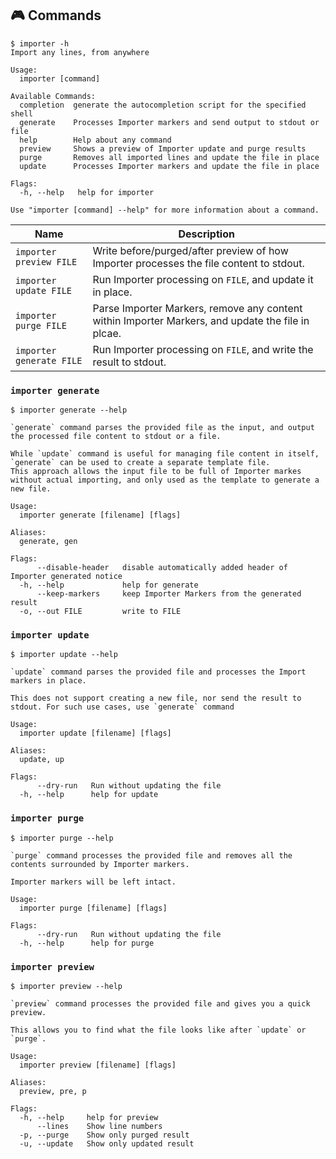 ## 🎮 Commands

<!-- == export: help-output / begin == -->

```console
$ importer -h
Import any lines, from anywhere

Usage:
  importer [command]

Available Commands:
  completion  generate the autocompletion script for the specified shell
  generate    Processes Importer markers and send output to stdout or file
  help        Help about any command
  preview     Shows a preview of Importer update and purge results
  purge       Removes all imported lines and update the file in place
  update      Processes Importer markers and update the file in place

Flags:
  -h, --help   help for importer

Use "importer [command] --help" for more information about a command.
```

<!-- == export: help-output / end == -->

<!-- == export: list / begin == -->

| Name                     | Description                                                                                       |
| ------------------------ | ------------------------------------------------------------------------------------------------- |
| `importer preview FILE`  | Write before/purged/after preview of how Importer processes the file content to stdout.           |
| `importer update FILE`   | Run Importer processing on `FILE`, and update it in place.                                        |
| `importer purge FILE`    | Parse Importer Markers, remove any content within Importer Markers, and update the file in plcae. |
| `importer generate FILE` | Run Importer processing on `FILE`, and write the result to stdout.                                |

<!-- == export: list / end == -->

### `importer generate`

```console
$ importer generate --help

`generate` command parses the provided file as the input, and output the processed file content to stdout or a file.

While `update` command is useful for managing file content in itself, `generate` can be used to create a separate template file.
This approach allows the input file to be full of Importer markes without actual importing, and only used as the template to generate a new file.

Usage:
  importer generate [filename] [flags]

Aliases:
  generate, gen

Flags:
      --disable-header   disable automatically added header of Importer generated notice
  -h, --help             help for generate
      --keep-markers     keep Importer Markers from the generated result
  -o, --out FILE         write to FILE
```

### `importer update`

```console
$ importer update --help

`update` command parses the provided file and processes the Import markers in place.

This does not support creating a new file, nor send the result to stdout. For such use cases, use `generate` command

Usage:
  importer update [filename] [flags]

Aliases:
  update, up

Flags:
      --dry-run   Run without updating the file
  -h, --help      help for update
```

### `importer purge`

```console
$ importer purge --help

`purge` command processes the provided file and removes all the contents surrounded by Importer markers.

Importer markers will be left intact.

Usage:
  importer purge [filename] [flags]

Flags:
      --dry-run   Run without updating the file
  -h, --help      help for purge
```

### `importer preview`

```console
$ importer preview --help

`preview` command processes the provided file and gives you a quick preview.

This allows you to find what the file looks like after `update` or `purge`.

Usage:
  importer preview [filename] [flags]

Aliases:
  preview, pre, p

Flags:
  -h, --help     help for preview
      --lines    Show line numbers
  -p, --purge    Show only purged result
  -u, --update   Show only updated result
```
